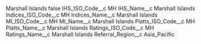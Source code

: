 <?xml version="1.0" encoding="UTF-8"?>
<CustomMetadata xmlns="http://soap.sforce.com/2006/04/metadata" xmlns:xsi="http://www.w3.org/2001/XMLSchema-instance" xmlns:xsd="http://www.w3.org/2001/XMLSchema">
    <label>Marshall Islands</label>
    <protected>false</protected>
    <values>
        <field>IHS_ISO_Code__c</field>
        <value xsi:type="xsd:string">MH</value>
    </values>
    <values>
        <field>IHS_Name__c</field>
        <value xsi:type="xsd:string">Marshall Islands</value>
    </values>
    <values>
        <field>Indices_ISO_Code__c</field>
        <value xsi:type="xsd:string">MH</value>
    </values>
    <values>
        <field>Indices_Name__c</field>
        <value xsi:type="xsd:string">Marshall Islands</value>
    </values>
    <values>
        <field>MI_ISO_Code__c</field>
        <value xsi:type="xsd:string">MH</value>
    </values>
    <values>
        <field>MI_Name__c</field>
        <value xsi:type="xsd:string">Marshall Islands</value>
    </values>
    <values>
        <field>Platts_ISO_Code__c</field>
        <value xsi:type="xsd:string">MH</value>
    </values>
    <values>
        <field>Platts_Name__c</field>
        <value xsi:type="xsd:string">Marshall Islands</value>
    </values>
    <values>
        <field>Ratings_ISO_Code__c</field>
        <value xsi:type="xsd:string">MH</value>
    </values>
    <values>
        <field>Ratings_Name__c</field>
        <value xsi:type="xsd:string">Marshall Islands</value>
    </values>
    <values>
        <field>Referral_Region__c</field>
        <value xsi:type="xsd:string">Asia_Pacific</value>
    </values>
</CustomMetadata>
